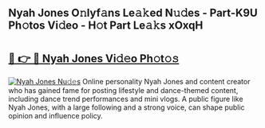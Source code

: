 ## Nyah Jones O𝚗lyf𝚊ns Le𝚊𝚔ed N𝚞𝚍es - Part-K9U Ph𝚘tos Vi𝚍eo - H𝚘t Part Le𝚊𝚔s xOxqH

# <h2><a href="http://hf91ep.feru.top/?c=Nyah+Jones">🔗 👉 🔴 Nyah Jones Vi𝚍𝚎o Ph𝚘t𝚘𝚜</a></h2>

[![Nyah Jones Nu𝚍𝚎s](https://i.imgur.com/0TWrTi3.gif)](http://hf91ep.feru.top/?c=Nyah+Jones)
Online personality Nyah Jones and content creator who has gained fame for posting lifestyle and dance-themed content, including dance trend performances and mini vlogs. A public figure like Nyah Jones, with a large following and a strong voice, can shape public opinion and influence policy. 
